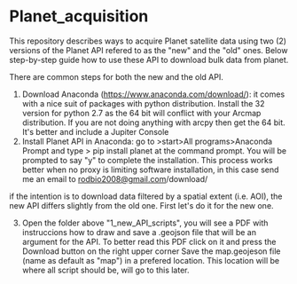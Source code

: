 # Planet_acquisition
This repository describes ways to acquire Planet satellite data using two (2) versions of the Planet API refered to as the "new" and the "old" ones. Below step-by-step guide how to use these API to download bulk data from planet.

There are common steps for both the new and the old API. 

1) Download Anaconda (https://www.anaconda.com/download/): it comes with a nice suit of packages with python distribution. Install the 32 version for python 2.7 as the 64 bit will conflict with your Arcmap distribution. If you are not doing anything with arcpy then get the 64 bit. It's better and include a Jupiter Console
2) Install Planet API in Anaconda: go to >start>All programs>Anaconda Prompt and type > pip install planet at the command prompt. You will be prompted to say "y" to complete the installation. This process works better when no proxy is limiting software installation, in this case send me an email to rodbio2008@gmail.com/download/


if the intention is to download data filtered by a spatial extent (i.e. AOI), the new API differs slightly from the old one. First let's do it for the new one.

3) Open the folder above "1_new_API_scripts", you will see a PDF with instruccions how to draw and save a .geojson file that will be an argument for the API. To better read this PDF click on it and press the Download button on the right upper corner
   Save the map.geojeson file (name as default as "map") in a prefered location. This location will be where all script should be, will go to this later. 

